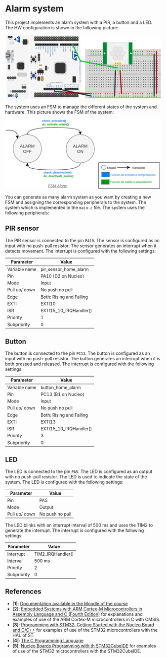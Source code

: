 # Alarm system

This project implements an alarm system with a PIR, a button and a LED. The HW configuration is shown in the following picture:

![HW Alarm](docs/assets/imgs/fsm_alarm_bb.png)

The system uses an FSM to manage the different states of the system and hardware. This picture shows the FSM of the system:

![FSM Alarm](docs/assets/imgs/fsm_alarm.png)

You can generate as many alarm system as you want by creating a new FSM and assigning the corresponding peripherals to the system. The system which is implemented in the `main.c` file. The system uses the following peripherals:

## PIR sensor

The PIR sensor is connected to the pin `PA10`. The sensor is configured as an input with no push-pull resistor. The sensor generates an interrupt when it detects movement. The interrupt is configured with the following settings:

| Parameter     | Value                    |
| ------------- | ------------------------ |
| Variable name | pir_sensor_home_alarm    |
| Pin           | PA10 (D2 on Nucleo)      |
| Mode          | Input                    |
| Pull up/ down | No push no pull          |
| Edge          | Both: Rising and Falling |
| EXTI          | EXTI10                   |
| ISR           | EXTI15_10_IRQHandler()   |
| Priority      | 1                        |
| Subpriority   | 0                        |

## Button

The button is connected to the pin `PC13`. The button is configured as an input with no push-pull resistor. The button generates an interrupt when it is both pressed and released. The interrupt is configured with the following settings:

| Parameter     | Value                    |
| ------------- | ------------------------ |
| Variable name | button_home_alarm        |
| Pin           | PC13 (B1 on Nucleo)      |
| Mode          | Input                    |
| Pull up/ down | No push no pull          |
| Edge          | Both: Rising and Falling |
| EXTI          | EXTI13                   |
| ISR           | EXTI15_10_IRQHandler()   |
| Priority      | 3                        |
| Subpriority   | 0                        |

## LED

The LED is connected to the pin `PA5`. The LED is configured as an output with no push-pull resistor. The LED is used to indicate the state of the system. The LED is configured with the following settings:

| Parameter     | Value           |
| ------------- | --------------- |
| Pin           | PA5             |
| Mode          | Output          |
| Pull up/ down | No push no pull |

The LED blinks with an interrupt interval of 500 ms and uses the TIM2 to generate the interrupt. The interrupt is configured with the following settings:

| Parameter   | Value             |
| ----------- | ----------------- |
| Interrupt   | TIM2_IRQHandler() |
| Interval    | 500 ms            |
| Priority    | 2                 |
| Subpriority | 0                 |

## References

- **[1]**: [Documentation available in the Moodle of the course](https://moodle.upm.es/titulaciones/oficiales/course/view.php?id=785#section-0)
- **[2]**: [Embedded Systems with ARM Cortex-M Microcontrollers in Assembly Language and C (Fourth Edition)](https://web.eece.maine.edu/~zhu/book/index.php) for explanations and examples of use of the ARM Cortex-M microcontrollers in C with CMSIS.
- **[3]**: [Programming with STM32: Getting Started with the Nucleo Board and C/C++](https://ingenio.upm.es/primo-explore/fulldisplay?docid=34UPM_ALMA51126621660004212&context=L&vid=34UPM_VU1&lang=es_ES&search_scope=TAB1_SCOPE1&adaptor=Local%20Search%20Engine&tab=tab1&query=any,contains,Programming%20with%20STM32:%20Getting%20Started%20with%20the%20Nucleo%20Board%20and%20C%2FC%2B%2B&offset=0) for examples of use of the STM32 microcontrollers with the HAL of ST.
- **[4]**: [The C Programming Language](https://ingenio.upm.es/primo-explore/fulldisplay?docid=34UPM_ALMA2151866130004212&context=L&vid=34UPM_VU1&lang=es_ES&search_scope=TAB1_SCOPE1&adaptor=Local%20Search%20Engine&isFrbr=true&tab=tab1&query=any,contains,C%20Programming%20Language)
- **[5]**: [Nucleo Boards Programming with th STM32CubeIDE](https://www.elektor.com/products/nucleo-boards-programming-with-the-stm32cubeide) for examples of use of the STM32 microcontrollers with the STM32CubeIDE.
